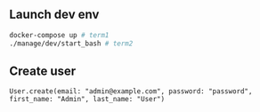 ## Launch dev env

```bash
docker-compose up # term1
./manage/dev/start_bash # term2
```

## Create user

```
User.create(email: "admin@example.com", password: "password", first_name: "Admin", last_name: "User")
```
